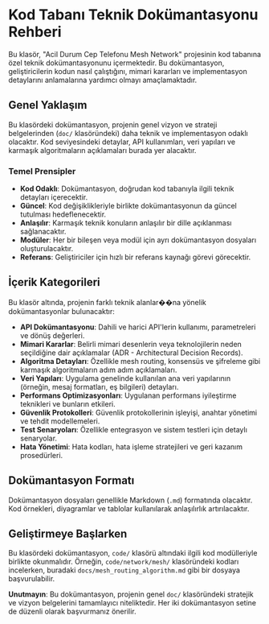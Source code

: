 # Kod Tabanı Teknik Dokümantasyonu Rehberi

Bu klasör, "Acil Durum Cep Telefonu Mesh Network" projesinin kod tabanına özel teknik dokümantasyonunu içermektedir. Bu dokümantasyon, geliştiricilerin kodun nasıl çalıştığını, mimari kararları ve implementasyon detaylarını anlamalarına yardımcı olmayı amaçlamaktadır.

## Genel Yaklaşım

Bu klasördeki dokümantasyon, projenin genel vizyon ve strateji belgelerinden (`doc/` klasöründeki) daha teknik ve implementasyon odaklı olacaktır. Kod seviyesindeki detaylar, API kullanımları, veri yapıları ve karmaşık algoritmaların açıklamaları burada yer alacaktır.

### Temel Prensipler

*   **Kod Odaklı**: Dokümantasyon, doğrudan kod tabanıyla ilgili teknik detayları içerecektir.
*   **Güncel**: Kod değişiklikleriyle birlikte dokümantasyonun da güncel tutulması hedeflenecektir.
*   **Anlaşılır**: Karmaşık teknik konuların anlaşılır bir dille açıklanması sağlanacaktır.
*   **Modüler**: Her bir bileşen veya modül için ayrı dokümantasyon dosyaları oluşturulacaktır.
*   **Referans**: Geliştiriciler için hızlı bir referans kaynağı görevi görecektir.

## İçerik Kategorileri

Bu klasör altında, projenin farklı teknik alanlar��na yönelik dokümantasyonlar bulunacaktır:

*   **API Dokümantasyonu**: Dahili ve harici API'lerin kullanımı, parametreleri ve dönüş değerleri.
*   **Mimari Kararlar**: Belirli mimari desenlerin veya teknolojilerin neden seçildiğine dair açıklamalar (ADR - Architectural Decision Records).
*   **Algoritma Detayları**: Özellikle mesh routing, konsensüs ve şifreleme gibi karmaşık algoritmaların adım adım açıklamaları.
*   **Veri Yapıları**: Uygulama genelinde kullanılan ana veri yapılarının (örneğin, mesaj formatları, eş bilgileri) detayları.
*   **Performans Optimizasyonları**: Uygulanan performans iyileştirme teknikleri ve bunların etkileri.
*   **Güvenlik Protokolleri**: Güvenlik protokollerinin işleyişi, anahtar yönetimi ve tehdit modellemeleri.
*   **Test Senaryoları**: Özellikle entegrasyon ve sistem testleri için detaylı senaryolar.
*   **Hata Yönetimi**: Hata kodları, hata işleme stratejileri ve geri kazanım prosedürleri.

## Dokümantasyon Formatı

Dokümantasyon dosyaları genellikle Markdown (`.md`) formatında olacaktır. Kod örnekleri, diyagramlar ve tablolar kullanılarak anlaşılırlık artırılacaktır.

## Geliştirmeye Başlarken

Bu klasördeki dokümantasyon, `code/` klasörü altındaki ilgili kod modülleriyle birlikte okunmalıdır. Örneğin, `code/network/mesh/` klasöründeki kodları incelerken, buradaki `docs/mesh_routing_algorithm.md` gibi bir dosyaya başvurulabilir.

**Unutmayın**: Bu dokümantasyon, projenin genel `doc/` klasöründeki stratejik ve vizyon belgelerini tamamlayıcı niteliktedir. Her iki dokümantasyon setine de düzenli olarak başvurmanız önerilir.

